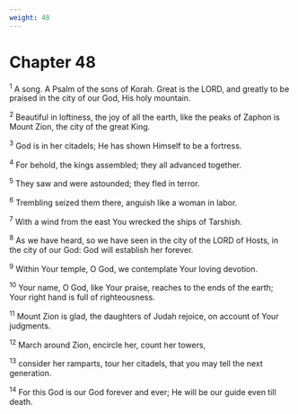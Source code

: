 ```yaml
---
weight: 48
---
```


# Chapter 48

<sup>1</sup> A song. A Psalm of the sons of Korah. Great is the LORD, and greatly to be praised in the city of our God, His holy mountain. 

<sup>2</sup> Beautiful in loftiness, the joy of all the earth, like the peaks of Zaphon is Mount Zion, the city of the great King. 

<sup>3</sup> God is in her citadels; He has shown Himself to be a fortress. 

<sup>4</sup> For behold, the kings assembled; they all advanced together. 

<sup>5</sup> They saw and were astounded; they fled in terror. 

<sup>6</sup> Trembling seized them there, anguish like a woman in labor. 

<sup>7</sup> With a wind from the east You wrecked the ships of Tarshish. 

<sup>8</sup> As we have heard, so we have seen in the city of the LORD of Hosts, in the city of our God: God will establish her forever. 

<sup>9</sup> Within Your temple, O God, we contemplate Your loving devotion. 

<sup>10</sup> Your name, O God, like Your praise, reaches to the ends of the earth; Your right hand is full of righteousness. 

<sup>11</sup> Mount Zion is glad, the daughters of Judah rejoice, on account of Your judgments. 

<sup>12</sup> March around Zion, encircle her, count her towers, 

<sup>13</sup> consider her ramparts, tour her citadels, that you may tell the next generation. 

<sup>14</sup> For this God is our God forever and ever; He will be our guide even till death. 


